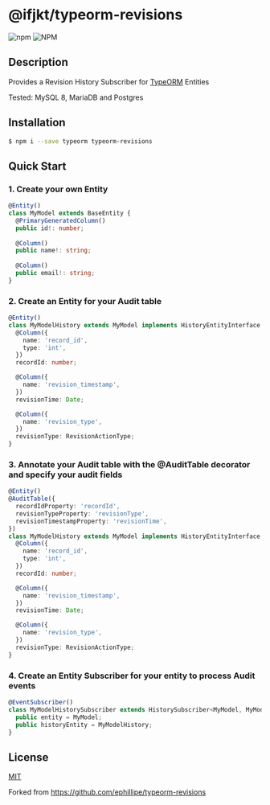 # @ifjkt/typeorm-revisions

![npm](https://img.shields.io/npm/v/@ifjkt/typeorm-revisions.svg)
![NPM](https://img.shields.io/npm/l/@ifjkt/typeorm-revisions.svg)

## Description

Provides a Revision History Subscriber for [TypeORM](http://typeorm.io) Entities

Tested: MySQL 8, MariaDB and Postgres

## Installation

```bash
$ npm i --save typeorm typeorm-revisions
```

## Quick Start

### 1. Create your own Entity

```ts
@Entity()
class MyModel extends BaseEntity {
  @PrimaryGeneratedColumn()
  public id!: number;
  
  @Column()
  public name!: string;
  
  @Column()
  public email!: string;
}
```

### 2. Create an Entity for your Audit table

```ts
@Entity()
class MyModelHistory extends MyModel implements HistoryEntityInterface {
  @Column({
    name: 'record_id',
    type: 'int',
  })
  recordId: number;

  @Column({
    name: 'revision_timestamp',
  })
  revisionTime: Date;

  @Column({
    name: 'revision_type',
  })
  revisionType: RevisionActionType;
}
```

### 3. Annotate your Audit table with the @AuditTable decorator and specify your audit fields

```ts
@Entity()
@AuditTable({
  recordIdProperty: 'recordId',
  revisionTypeProperty: 'revisionType',
  revisionTimestampProperty: 'revisionTime',
})
class MyModelHistory extends MyModel implements HistoryEntityInterface {
  @Column({
    name: 'record_id',
    type: 'int',
  })
  recordId: number;

  @Column({
    name: 'revision_timestamp',
  })
  revisionTime: Date;

  @Column({
    name: 'revision_type',
  })
  revisionType: RevisionActionType;
}
```

### 4. Create an Entity Subscriber for your entity to process Audit events

```ts
@EventSubscriber()
class MyModelHistorySubscriber extends HistorySubscriber<MyModel, MyModelHistory> {
  public entity = MyModel;
  public historyEntity = MyModelHistory;
}
```

## License

[MIT](LICENSE)


Forked from https://github.com/ephillipe/typeorm-revisions
